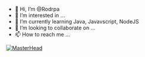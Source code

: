 - 👋 Hi, I’m @Rodrpa
- 👀 I’m interested in ...
- 🌱 I’m currently learning Java, Javavscript, NodeJS
- 💞️ I’m looking to collaborate on ...
- 📫 How to reach me ...

<!---
Rodrpa/Rodrpa is a ✨ special ✨ repository because its `README.md` (this file) appears on your GitHub profile.
You can click the Preview link to take a look at your changes.
--->

[![MasterHead](https://drive.google.com/drive/folders/1PVRWLLObbkmFa-UR2wejRdarKstW-2p8?usp=sharing)](https://github.com/Rodrpa)
